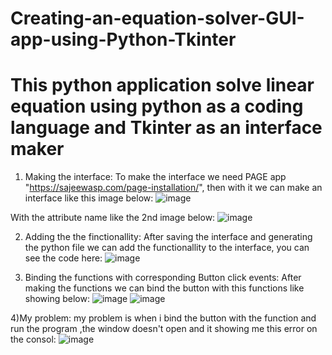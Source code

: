 # Creating-an-equation-solver-GUI-app-using-Python-Tkinter

# This python application solve linear equation using python as a coding language and Tkinter as an interface maker
1) Making the interface:
To make the interface we need PAGE app "https://sajeewasp.com/page-installation/", then with it we can make an interface like this image below:
![image](https://user-images.githubusercontent.com/61596276/148260689-874b4aa9-5485-4229-85f2-99cf23f3bf1b.png)

With the attribute name like the 2nd image below:
![image](https://user-images.githubusercontent.com/61596276/148260798-5c629450-25d4-4ab9-b3a7-38a1b2be3cb1.png)

2) Adding the the finctionallity:
After saving the interface and generating the python file we can add the functionallity to the interface, you can see the code here:
![image](https://user-images.githubusercontent.com/61596276/148260966-5824cecf-f6f0-41cf-ad89-8499fbe97e0b.png)

3) Binding the functions with  corresponding Button click events:
After making the functions we can bind the button with this functions like showing below:
![image](https://user-images.githubusercontent.com/61596276/148261137-f2e3b5f2-cd4c-4d74-a4ac-3fdb144a860f.png)
![image](https://user-images.githubusercontent.com/61596276/148261146-f4f79f40-76e2-48e0-896c-d531ad00f8bf.png)

4)My problem:
my problem is when i bind the button with the function and run the program ,the window doesn't open and it showing me this error on the consol:
![image](https://user-images.githubusercontent.com/61596276/148261350-9d5f289f-db7b-4ac3-82e4-21e1b2fab6ec.png)

